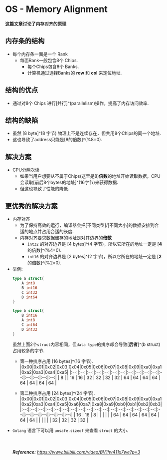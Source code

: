# OS - Memory Alignment

**这篇文章讨论了内存对齐的原理**
<!--more-->
##  内存条的结构
- 每个内存条一面是一个 Rank
    - 每面Rank一般包含8个 Chips.
        - 每个Chips包含8个 Banks.
        - 计算机通过选择Banks的 **row** 和 **col** 来定位地址.

## 结构的优点
* 通过对8个 Chips 进行[并行]^(parallelism)操作，提高了内存访问效率.

##  结构的缺陷
* 虽然 [8 byte]^(8 字节) 物理上不是连续存在，但共用8个Chips的同一个地址.
* 这也导致了address只能是[8的倍数]^(%8=0).

## 解决方案
- CPU分两次读
    - 如果当用户想要从不属于Chips(这里是8)**倍数**的地址开始读取数据，CPU会读取[前后8个bytes的地址]^(16字节)来获得数据.
    - 但这也导致了性能的降低.


## 更优秀的解决方案
* 内存对齐
    * 为了保持高效的运行，编译器会把[不同类型]/[不同大小]的数据安排到合适的地点并占用合适的长度.
    - 内存对齐要求数据储存的地址是对其边界的**倍数**
        - `int32` 的对齐边界是 [4 bytes]^(4 字节)，所以它所在的地址一定是 [**4** 的倍数]^(%4=0).
        - `int16` 的对齐边界是 [2 bytes]^(2 字节)，所以它所在的地址一定是 [**2** 的倍数]^(%2=0).
* 举例:
    ```go
    type a struct{
        A int8
        B int16
        C int32
        D int64
    }

    type b struct{
        B int16
        A int8
        C int64
        D int32
    }
    ```
    虽然上面2个`struct`内容相同，但`data type`的排序却会导致[**后者**]^(b struct)占用较多的字节.
    * 第一种排序占用 [16 bytes]^(16 字节).
          |0x00|0x01|0x02|0x03|0x04|0x05|0x06|0x07|0x08|0x09|0xa0|0xa1|0xa2|0xa3|0xa4|0xa5|
          |:--:|:--:|:--:|:--:|:--:|:--:|:--:|:--:|:--:|:--:|:--:|:--:|:--:|:--:|:--:|:--:|
          | 8  |    | 16 | 16 | 32 | 32 | 32 | 32 | 64 | 64 | 64 | 64 | 64 | 64 | 64 | 64 |
          
    * 第二种排序占用 [24 bytes]^(24 字节).
          |0x00|0x01|0x02|0x03|0x04|0x05|0x06|0x07|0x08|0x09|0xa0|0xa1|0xa2|0xa3|0xa4|0xa5|0xa6|0xa7|0xa8|0xa9|0xb0|0xb1|0xb2|0xb3| 
          |:--:|:--:|:--:|:--:|:--:|:--:|:--:|:--:|:--:|:--:|:--:|:--:|:--:|:--:|:--:|:--:|:--:|:--:|:--:|:--:|:--:|:--:|:--:|:--:|
          | 16 | 16 | 8  |    |    |    |    |    | 64 | 64 | 64 | 64 | 64 | 64 | 64 |    |    |    |    |    | 32 | 32 | 32 | 32 |
* `Golang` 语言下可以用 `unsafe.sizeof` 来查看 `struct` 的大小.
<br/><br/>
<br/><br/>
***Reference:*** *https://www.bilibili.com/video/BV1hv411x7we?p=3*
